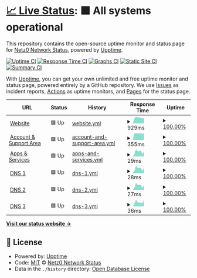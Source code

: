 # [📈 Live Status](https://netz0.network): <!--live status--> **🟩 All systems operational**

This repository contains the open-source uptime monitor and status page for [Netz0 Network Status](https://netz0.network), powered by [Upptime](https://github.com/upptime/upptime).

[![Uptime CI](https://github.com/netz0network/status/workflows/Uptime%20CI/badge.svg)](https://github.com/netz0network/status/actions?query=workflow%3A%22Uptime+CI%22)
[![Response Time CI](https://github.com/netz0network/status/workflows/Response%20Time%20CI/badge.svg)](https://github.com/netz0network/status/actions?query=workflow%3A%22Response+Time+CI%22)
[![Graphs CI](https://github.com/netz0network/status/workflows/Graphs%20CI/badge.svg)](https://github.com/netz0network/status/actions?query=workflow%3A%22Graphs+CI%22)
[![Static Site CI](https://github.com/netz0network/status/workflows/Static%20Site%20CI/badge.svg)](https://github.com/netz0network/status/actions?query=workflow%3A%22Static+Site+CI%22)
[![Summary CI](https://github.com/netz0network/status/workflows/Summary%20CI/badge.svg)](https://github.com/netz0network/status/actions?query=workflow%3A%22Summary+CI%22)

With [Upptime](https://upptime.js.org), you can get your own unlimited and free uptime monitor and status page, powered entirely by a GitHub repository. We use [Issues](https://github.com/netz0network/status/issues) as incident reports, [Actions](https://github.com/netz0network/status/actions) as uptime monitors, and [Pages](https://netz0.network) for the status page.

<!--start: status pages-->
<!-- This summary is generated by Upptime (https://github.com/upptime/upptime) -->
<!-- Do not edit this manually, your changes will be overwritten -->
<!-- prettier-ignore -->
| URL | Status | History | Response Time | Uptime |
| --- | ------ | ------- | ------------- | ------ |
| <img alt="" src="https://icons.duckduckgo.com/ip3/netz0.com.ico" height="13"> [Website](https://netz0.com) | 🟩 Up | [website.yml](https://github.com/netz0network/status/commits/HEAD/history/website.yml) | <details><summary><img alt="Response time graph" src="./graphs/website/response-time-week.png" height="20"> 929ms</summary><br><a href="https://netz0.network/history/website"><img alt="Response time 1095" src="https://img.shields.io/endpoint?url=https%3A%2F%2Fraw.githubusercontent.com%2Fnetz0network%2Fstatus%2FHEAD%2Fapi%2Fwebsite%2Fresponse-time.json"></a><br><a href="https://netz0.network/history/website"><img alt="24-hour response time 931" src="https://img.shields.io/endpoint?url=https%3A%2F%2Fraw.githubusercontent.com%2Fnetz0network%2Fstatus%2FHEAD%2Fapi%2Fwebsite%2Fresponse-time-day.json"></a><br><a href="https://netz0.network/history/website"><img alt="7-day response time 929" src="https://img.shields.io/endpoint?url=https%3A%2F%2Fraw.githubusercontent.com%2Fnetz0network%2Fstatus%2FHEAD%2Fapi%2Fwebsite%2Fresponse-time-week.json"></a><br><a href="https://netz0.network/history/website"><img alt="30-day response time 1094" src="https://img.shields.io/endpoint?url=https%3A%2F%2Fraw.githubusercontent.com%2Fnetz0network%2Fstatus%2FHEAD%2Fapi%2Fwebsite%2Fresponse-time-month.json"></a><br><a href="https://netz0.network/history/website"><img alt="1-year response time 1023" src="https://img.shields.io/endpoint?url=https%3A%2F%2Fraw.githubusercontent.com%2Fnetz0network%2Fstatus%2FHEAD%2Fapi%2Fwebsite%2Fresponse-time-year.json"></a></details> | <details><summary><a href="https://netz0.network/history/website">100.00%</a></summary><a href="https://netz0.network/history/website"><img alt="All-time uptime 99.98%" src="https://img.shields.io/endpoint?url=https%3A%2F%2Fraw.githubusercontent.com%2Fnetz0network%2Fstatus%2FHEAD%2Fapi%2Fwebsite%2Fuptime.json"></a><br><a href="https://netz0.network/history/website"><img alt="24-hour uptime 100.00%" src="https://img.shields.io/endpoint?url=https%3A%2F%2Fraw.githubusercontent.com%2Fnetz0network%2Fstatus%2FHEAD%2Fapi%2Fwebsite%2Fuptime-day.json"></a><br><a href="https://netz0.network/history/website"><img alt="7-day uptime 100.00%" src="https://img.shields.io/endpoint?url=https%3A%2F%2Fraw.githubusercontent.com%2Fnetz0network%2Fstatus%2FHEAD%2Fapi%2Fwebsite%2Fuptime-week.json"></a><br><a href="https://netz0.network/history/website"><img alt="30-day uptime 100.00%" src="https://img.shields.io/endpoint?url=https%3A%2F%2Fraw.githubusercontent.com%2Fnetz0network%2Fstatus%2FHEAD%2Fapi%2Fwebsite%2Fuptime-month.json"></a><br><a href="https://netz0.network/history/website"><img alt="1-year uptime 99.98%" src="https://img.shields.io/endpoint?url=https%3A%2F%2Fraw.githubusercontent.com%2Fnetz0network%2Fstatus%2FHEAD%2Fapi%2Fwebsite%2Fuptime-year.json"></a></details>
| <img alt="" src="https://icons.duckduckgo.com/ip3/netz0.com.ico" height="13"> [Account & Support Area](https://netz0.com/global/check) | 🟩 Up | [account-and-support-area.yml](https://github.com/netz0network/status/commits/HEAD/history/account-and-support-area.yml) | <details><summary><img alt="Response time graph" src="./graphs/account-and-support-area/response-time-week.png" height="20"> 355ms</summary><br><a href="https://netz0.network/history/account-and-support-area"><img alt="Response time 405" src="https://img.shields.io/endpoint?url=https%3A%2F%2Fraw.githubusercontent.com%2Fnetz0network%2Fstatus%2FHEAD%2Fapi%2Faccount-and-support-area%2Fresponse-time.json"></a><br><a href="https://netz0.network/history/account-and-support-area"><img alt="24-hour response time 360" src="https://img.shields.io/endpoint?url=https%3A%2F%2Fraw.githubusercontent.com%2Fnetz0network%2Fstatus%2FHEAD%2Fapi%2Faccount-and-support-area%2Fresponse-time-day.json"></a><br><a href="https://netz0.network/history/account-and-support-area"><img alt="7-day response time 355" src="https://img.shields.io/endpoint?url=https%3A%2F%2Fraw.githubusercontent.com%2Fnetz0network%2Fstatus%2FHEAD%2Fapi%2Faccount-and-support-area%2Fresponse-time-week.json"></a><br><a href="https://netz0.network/history/account-and-support-area"><img alt="30-day response time 363" src="https://img.shields.io/endpoint?url=https%3A%2F%2Fraw.githubusercontent.com%2Fnetz0network%2Fstatus%2FHEAD%2Fapi%2Faccount-and-support-area%2Fresponse-time-month.json"></a><br><a href="https://netz0.network/history/account-and-support-area"><img alt="1-year response time 362" src="https://img.shields.io/endpoint?url=https%3A%2F%2Fraw.githubusercontent.com%2Fnetz0network%2Fstatus%2FHEAD%2Fapi%2Faccount-and-support-area%2Fresponse-time-year.json"></a></details> | <details><summary><a href="https://netz0.network/history/account-and-support-area">100.00%</a></summary><a href="https://netz0.network/history/account-and-support-area"><img alt="All-time uptime 99.98%" src="https://img.shields.io/endpoint?url=https%3A%2F%2Fraw.githubusercontent.com%2Fnetz0network%2Fstatus%2FHEAD%2Fapi%2Faccount-and-support-area%2Fuptime.json"></a><br><a href="https://netz0.network/history/account-and-support-area"><img alt="24-hour uptime 100.00%" src="https://img.shields.io/endpoint?url=https%3A%2F%2Fraw.githubusercontent.com%2Fnetz0network%2Fstatus%2FHEAD%2Fapi%2Faccount-and-support-area%2Fuptime-day.json"></a><br><a href="https://netz0.network/history/account-and-support-area"><img alt="7-day uptime 100.00%" src="https://img.shields.io/endpoint?url=https%3A%2F%2Fraw.githubusercontent.com%2Fnetz0network%2Fstatus%2FHEAD%2Fapi%2Faccount-and-support-area%2Fuptime-week.json"></a><br><a href="https://netz0.network/history/account-and-support-area"><img alt="30-day uptime 100.00%" src="https://img.shields.io/endpoint?url=https%3A%2F%2Fraw.githubusercontent.com%2Fnetz0network%2Fstatus%2FHEAD%2Fapi%2Faccount-and-support-area%2Fuptime-month.json"></a><br><a href="https://netz0.network/history/account-and-support-area"><img alt="1-year uptime 99.99%" src="https://img.shields.io/endpoint?url=https%3A%2F%2Fraw.githubusercontent.com%2Fnetz0network%2Fstatus%2FHEAD%2Fapi%2Faccount-and-support-area%2Fuptime-year.json"></a></details>
| <img alt="" src="https://icons.duckduckgo.com/ip3/null.ico" height="13"> [Apps & Services](174.136.17.9) | 🟩 Up | [apps-and-services.yml](https://github.com/netz0network/status/commits/HEAD/history/apps-and-services.yml) | <details><summary><img alt="Response time graph" src="./graphs/apps-and-services/response-time-week.png" height="20"> 29ms</summary><br><a href="https://netz0.network/history/apps-and-services"><img alt="Response time 37" src="https://img.shields.io/endpoint?url=https%3A%2F%2Fraw.githubusercontent.com%2Fnetz0network%2Fstatus%2FHEAD%2Fapi%2Fapps-and-services%2Fresponse-time.json"></a><br><a href="https://netz0.network/history/apps-and-services"><img alt="24-hour response time 32" src="https://img.shields.io/endpoint?url=https%3A%2F%2Fraw.githubusercontent.com%2Fnetz0network%2Fstatus%2FHEAD%2Fapi%2Fapps-and-services%2Fresponse-time-day.json"></a><br><a href="https://netz0.network/history/apps-and-services"><img alt="7-day response time 29" src="https://img.shields.io/endpoint?url=https%3A%2F%2Fraw.githubusercontent.com%2Fnetz0network%2Fstatus%2FHEAD%2Fapi%2Fapps-and-services%2Fresponse-time-week.json"></a><br><a href="https://netz0.network/history/apps-and-services"><img alt="30-day response time 31" src="https://img.shields.io/endpoint?url=https%3A%2F%2Fraw.githubusercontent.com%2Fnetz0network%2Fstatus%2FHEAD%2Fapi%2Fapps-and-services%2Fresponse-time-month.json"></a><br><a href="https://netz0.network/history/apps-and-services"><img alt="1-year response time 37" src="https://img.shields.io/endpoint?url=https%3A%2F%2Fraw.githubusercontent.com%2Fnetz0network%2Fstatus%2FHEAD%2Fapi%2Fapps-and-services%2Fresponse-time-year.json"></a></details> | <details><summary><a href="https://netz0.network/history/apps-and-services">100.00%</a></summary><a href="https://netz0.network/history/apps-and-services"><img alt="All-time uptime 99.99%" src="https://img.shields.io/endpoint?url=https%3A%2F%2Fraw.githubusercontent.com%2Fnetz0network%2Fstatus%2FHEAD%2Fapi%2Fapps-and-services%2Fuptime.json"></a><br><a href="https://netz0.network/history/apps-and-services"><img alt="24-hour uptime 100.00%" src="https://img.shields.io/endpoint?url=https%3A%2F%2Fraw.githubusercontent.com%2Fnetz0network%2Fstatus%2FHEAD%2Fapi%2Fapps-and-services%2Fuptime-day.json"></a><br><a href="https://netz0.network/history/apps-and-services"><img alt="7-day uptime 100.00%" src="https://img.shields.io/endpoint?url=https%3A%2F%2Fraw.githubusercontent.com%2Fnetz0network%2Fstatus%2FHEAD%2Fapi%2Fapps-and-services%2Fuptime-week.json"></a><br><a href="https://netz0.network/history/apps-and-services"><img alt="30-day uptime 100.00%" src="https://img.shields.io/endpoint?url=https%3A%2F%2Fraw.githubusercontent.com%2Fnetz0network%2Fstatus%2FHEAD%2Fapi%2Fapps-and-services%2Fuptime-month.json"></a><br><a href="https://netz0.network/history/apps-and-services"><img alt="1-year uptime 99.98%" src="https://img.shields.io/endpoint?url=https%3A%2F%2Fraw.githubusercontent.com%2Fnetz0network%2Fstatus%2FHEAD%2Fapi%2Fapps-and-services%2Fuptime-year.json"></a></details>
| <img alt="" src="https://icons.duckduckgo.com/ip3/null.ico" height="13"> [DNS 1](ns1.netz0.net) | 🟩 Up | [dns-1.yml](https://github.com/netz0network/status/commits/HEAD/history/dns-1.yml) | <details><summary><img alt="Response time graph" src="./graphs/dns-1/response-time-week.png" height="20"> 28ms</summary><br><a href="https://netz0.network/history/dns-1"><img alt="Response time 35" src="https://img.shields.io/endpoint?url=https%3A%2F%2Fraw.githubusercontent.com%2Fnetz0network%2Fstatus%2FHEAD%2Fapi%2Fdns-1%2Fresponse-time.json"></a><br><a href="https://netz0.network/history/dns-1"><img alt="24-hour response time 30" src="https://img.shields.io/endpoint?url=https%3A%2F%2Fraw.githubusercontent.com%2Fnetz0network%2Fstatus%2FHEAD%2Fapi%2Fdns-1%2Fresponse-time-day.json"></a><br><a href="https://netz0.network/history/dns-1"><img alt="7-day response time 28" src="https://img.shields.io/endpoint?url=https%3A%2F%2Fraw.githubusercontent.com%2Fnetz0network%2Fstatus%2FHEAD%2Fapi%2Fdns-1%2Fresponse-time-week.json"></a><br><a href="https://netz0.network/history/dns-1"><img alt="30-day response time 30" src="https://img.shields.io/endpoint?url=https%3A%2F%2Fraw.githubusercontent.com%2Fnetz0network%2Fstatus%2FHEAD%2Fapi%2Fdns-1%2Fresponse-time-month.json"></a><br><a href="https://netz0.network/history/dns-1"><img alt="1-year response time 36" src="https://img.shields.io/endpoint?url=https%3A%2F%2Fraw.githubusercontent.com%2Fnetz0network%2Fstatus%2FHEAD%2Fapi%2Fdns-1%2Fresponse-time-year.json"></a></details> | <details><summary><a href="https://netz0.network/history/dns-1">100.00%</a></summary><a href="https://netz0.network/history/dns-1"><img alt="All-time uptime 99.99%" src="https://img.shields.io/endpoint?url=https%3A%2F%2Fraw.githubusercontent.com%2Fnetz0network%2Fstatus%2FHEAD%2Fapi%2Fdns-1%2Fuptime.json"></a><br><a href="https://netz0.network/history/dns-1"><img alt="24-hour uptime 100.00%" src="https://img.shields.io/endpoint?url=https%3A%2F%2Fraw.githubusercontent.com%2Fnetz0network%2Fstatus%2FHEAD%2Fapi%2Fdns-1%2Fuptime-day.json"></a><br><a href="https://netz0.network/history/dns-1"><img alt="7-day uptime 100.00%" src="https://img.shields.io/endpoint?url=https%3A%2F%2Fraw.githubusercontent.com%2Fnetz0network%2Fstatus%2FHEAD%2Fapi%2Fdns-1%2Fuptime-week.json"></a><br><a href="https://netz0.network/history/dns-1"><img alt="30-day uptime 100.00%" src="https://img.shields.io/endpoint?url=https%3A%2F%2Fraw.githubusercontent.com%2Fnetz0network%2Fstatus%2FHEAD%2Fapi%2Fdns-1%2Fuptime-month.json"></a><br><a href="https://netz0.network/history/dns-1"><img alt="1-year uptime 99.99%" src="https://img.shields.io/endpoint?url=https%3A%2F%2Fraw.githubusercontent.com%2Fnetz0network%2Fstatus%2FHEAD%2Fapi%2Fdns-1%2Fuptime-year.json"></a></details>
| <img alt="" src="https://icons.duckduckgo.com/ip3/null.ico" height="13"> [DNS 2](ns2.netz0.net) | 🟩 Up | [dns-2.yml](https://github.com/netz0network/status/commits/HEAD/history/dns-2.yml) | <details><summary><img alt="Response time graph" src="./graphs/dns-2/response-time-week.png" height="20"> 27ms</summary><br><a href="https://netz0.network/history/dns-2"><img alt="Response time 40" src="https://img.shields.io/endpoint?url=https%3A%2F%2Fraw.githubusercontent.com%2Fnetz0network%2Fstatus%2FHEAD%2Fapi%2Fdns-2%2Fresponse-time.json"></a><br><a href="https://netz0.network/history/dns-2"><img alt="24-hour response time 30" src="https://img.shields.io/endpoint?url=https%3A%2F%2Fraw.githubusercontent.com%2Fnetz0network%2Fstatus%2FHEAD%2Fapi%2Fdns-2%2Fresponse-time-day.json"></a><br><a href="https://netz0.network/history/dns-2"><img alt="7-day response time 27" src="https://img.shields.io/endpoint?url=https%3A%2F%2Fraw.githubusercontent.com%2Fnetz0network%2Fstatus%2FHEAD%2Fapi%2Fdns-2%2Fresponse-time-week.json"></a><br><a href="https://netz0.network/history/dns-2"><img alt="30-day response time 99" src="https://img.shields.io/endpoint?url=https%3A%2F%2Fraw.githubusercontent.com%2Fnetz0network%2Fstatus%2FHEAD%2Fapi%2Fdns-2%2Fresponse-time-month.json"></a><br><a href="https://netz0.network/history/dns-2"><img alt="1-year response time 41" src="https://img.shields.io/endpoint?url=https%3A%2F%2Fraw.githubusercontent.com%2Fnetz0network%2Fstatus%2FHEAD%2Fapi%2Fdns-2%2Fresponse-time-year.json"></a></details> | <details><summary><a href="https://netz0.network/history/dns-2">100.00%</a></summary><a href="https://netz0.network/history/dns-2"><img alt="All-time uptime 99.99%" src="https://img.shields.io/endpoint?url=https%3A%2F%2Fraw.githubusercontent.com%2Fnetz0network%2Fstatus%2FHEAD%2Fapi%2Fdns-2%2Fuptime.json"></a><br><a href="https://netz0.network/history/dns-2"><img alt="24-hour uptime 100.00%" src="https://img.shields.io/endpoint?url=https%3A%2F%2Fraw.githubusercontent.com%2Fnetz0network%2Fstatus%2FHEAD%2Fapi%2Fdns-2%2Fuptime-day.json"></a><br><a href="https://netz0.network/history/dns-2"><img alt="7-day uptime 100.00%" src="https://img.shields.io/endpoint?url=https%3A%2F%2Fraw.githubusercontent.com%2Fnetz0network%2Fstatus%2FHEAD%2Fapi%2Fdns-2%2Fuptime-week.json"></a><br><a href="https://netz0.network/history/dns-2"><img alt="30-day uptime 100.00%" src="https://img.shields.io/endpoint?url=https%3A%2F%2Fraw.githubusercontent.com%2Fnetz0network%2Fstatus%2FHEAD%2Fapi%2Fdns-2%2Fuptime-month.json"></a><br><a href="https://netz0.network/history/dns-2"><img alt="1-year uptime 99.99%" src="https://img.shields.io/endpoint?url=https%3A%2F%2Fraw.githubusercontent.com%2Fnetz0network%2Fstatus%2FHEAD%2Fapi%2Fdns-2%2Fuptime-year.json"></a></details>
| <img alt="" src="https://icons.duckduckgo.com/ip3/null.ico" height="13"> [DNS 3](ns3.netz0.net) | 🟩 Up | [dns-3.yml](https://github.com/netz0network/status/commits/HEAD/history/dns-3.yml) | <details><summary><img alt="Response time graph" src="./graphs/dns-3/response-time-week.png" height="20"> 36ms</summary><br><a href="https://netz0.network/history/dns-3"><img alt="Response time 34" src="https://img.shields.io/endpoint?url=https%3A%2F%2Fraw.githubusercontent.com%2Fnetz0network%2Fstatus%2FHEAD%2Fapi%2Fdns-3%2Fresponse-time.json"></a><br><a href="https://netz0.network/history/dns-3"><img alt="24-hour response time 53" src="https://img.shields.io/endpoint?url=https%3A%2F%2Fraw.githubusercontent.com%2Fnetz0network%2Fstatus%2FHEAD%2Fapi%2Fdns-3%2Fresponse-time-day.json"></a><br><a href="https://netz0.network/history/dns-3"><img alt="7-day response time 36" src="https://img.shields.io/endpoint?url=https%3A%2F%2Fraw.githubusercontent.com%2Fnetz0network%2Fstatus%2FHEAD%2Fapi%2Fdns-3%2Fresponse-time-week.json"></a><br><a href="https://netz0.network/history/dns-3"><img alt="30-day response time 33" src="https://img.shields.io/endpoint?url=https%3A%2F%2Fraw.githubusercontent.com%2Fnetz0network%2Fstatus%2FHEAD%2Fapi%2Fdns-3%2Fresponse-time-month.json"></a><br><a href="https://netz0.network/history/dns-3"><img alt="1-year response time 34" src="https://img.shields.io/endpoint?url=https%3A%2F%2Fraw.githubusercontent.com%2Fnetz0network%2Fstatus%2FHEAD%2Fapi%2Fdns-3%2Fresponse-time-year.json"></a></details> | <details><summary><a href="https://netz0.network/history/dns-3">100.00%</a></summary><a href="https://netz0.network/history/dns-3"><img alt="All-time uptime 100.00%" src="https://img.shields.io/endpoint?url=https%3A%2F%2Fraw.githubusercontent.com%2Fnetz0network%2Fstatus%2FHEAD%2Fapi%2Fdns-3%2Fuptime.json"></a><br><a href="https://netz0.network/history/dns-3"><img alt="24-hour uptime 100.00%" src="https://img.shields.io/endpoint?url=https%3A%2F%2Fraw.githubusercontent.com%2Fnetz0network%2Fstatus%2FHEAD%2Fapi%2Fdns-3%2Fuptime-day.json"></a><br><a href="https://netz0.network/history/dns-3"><img alt="7-day uptime 100.00%" src="https://img.shields.io/endpoint?url=https%3A%2F%2Fraw.githubusercontent.com%2Fnetz0network%2Fstatus%2FHEAD%2Fapi%2Fdns-3%2Fuptime-week.json"></a><br><a href="https://netz0.network/history/dns-3"><img alt="30-day uptime 100.00%" src="https://img.shields.io/endpoint?url=https%3A%2F%2Fraw.githubusercontent.com%2Fnetz0network%2Fstatus%2FHEAD%2Fapi%2Fdns-3%2Fuptime-month.json"></a><br><a href="https://netz0.network/history/dns-3"><img alt="1-year uptime 100.00%" src="https://img.shields.io/endpoint?url=https%3A%2F%2Fraw.githubusercontent.com%2Fnetz0network%2Fstatus%2FHEAD%2Fapi%2Fdns-3%2Fuptime-year.json"></a></details>

<!--end: status pages-->

[**Visit our status website →**](https://netz0.network)

## 📄 License

- Powered by: [Upptime](https://github.com/upptime/upptime)
- Code: [MIT](./LICENSE) © [Netz0 Network Status](https://netz0.network)
- Data in the `./history` directory: [Open Database License](https://opendatacommons.org/licenses/odbl/1-0/)
